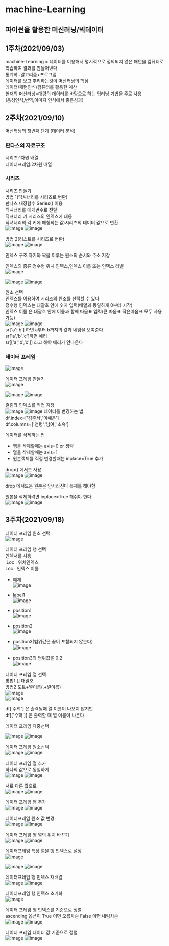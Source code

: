 # machine-Learning
## 파이썬을 활용한 머신러닝/빅데이터  
  
## 1주차(2021/09/03)  
machine-Learning = 데이터를 이용해서 명시적으로 정의되지 않은 패턴을 컴퓨터로 학습하여 결과를 만들어낸다  
통계학+알고리즘+프로그램  
데이터를 보고 추리하는것이 머신러닝의 핵심  
데이터/패턴인식/컴퓨터를 활용한 계산  
현재의 머신러닝=대량의 데이터를 바탕으로 하는 딥러닝 기법을 주로 사용  
(음성인식,번역,이미지 인식에서 좋은성과)  

## 2주차(2021/09/10)  
머신러닝의 첫번째 단계 (데이터 분석)  

### 판다스의 자료구조 
시리즈:1차원 배열  
데이터프레임:2차원 배열  
  
### 시리즈  
시리즈 만들기  
방법 1(딕셔너리를 시리즈로 변환)    
판다스 내장함수 Series() 이용  
딕셔너리를 매개변수로 전달  
딕셔너리 키:시리즈의 인덱스에 대응  
딕셔너리의 각 키에 매칭되는 값:시리즈의 데이터 값으로 변환  
![image](https://user-images.githubusercontent.com/75231868/132804328-1cca4d5c-0e6e-4ddf-a9e2-65cc5df3e8d2.png)
![image](https://user-images.githubusercontent.com/75231868/132804364-46f8be63-07c7-4574-bc1c-a5c434e3b4e8.png)

  
방법 2(리스트를 시리즈로 변환)  
![image](https://user-images.githubusercontent.com/75231868/132804071-cf16218b-4d3b-4163-b2ee-51a5c711f41e.png)
![image](https://user-images.githubusercontent.com/75231868/132804088-f38542a2-e2a9-457d-b861-753753f4b1c7.png)  

인덱스 구조:자기와 짝을 이루는 원소의 순서와 주소 저장  
  
인덱스의 종류:정수형 위치 인덱스,인덱스 이름 또는 인덱스 라벨  
![image](https://user-images.githubusercontent.com/75231868/132804539-488c9537-4606-4486-96e0-00f8bd3992c5.png)

![image](https://user-images.githubusercontent.com/75231868/132804757-2e9f83d8-2b1a-4aca-8231-c1748e3442a3.png)
![image](https://user-images.githubusercontent.com/75231868/132804777-349da836-3caa-407c-ab31-419f29fadf64.png)

원소 선택  
인덱스를 이용하여 시리즈의 원소를 선택할 수 있다  
정수형 인덱스는 대괄호 안에 숫자 입력(배열과 동일하게 0부터 시작)  
인덱스 이름 은 대괄호 안에 이름과 함께 따옴표 입력(큰 따옴표 작은따옴표 모두 사용 가능)  
![image](https://user-images.githubusercontent.com/75231868/132805588-38b23be6-ed10-4b7e-aa5f-627504d621f2.png)
![image](https://user-images.githubusercontent.com/75231868/132805393-60f5d6c7-0559-4c3f-91c6-ac7c8d11ec52.png)  
sr['a':'b'] 하면 a부터 b까지의 값과 네임을 보여준다  
sr['a','b','c']하면 에러  
sr[['a','b','c']] 라고 해야 에러가 안나온다  

### 데이터 프레임  
![image](https://user-images.githubusercontent.com/75231868/132806015-6cb96a5c-896f-4043-8429-b641848742f0.png)

데이터 프레임 만들기  
![image](https://user-images.githubusercontent.com/75231868/132806279-a4fe4b31-0843-4dfd-b650-5f65091f4b25.png)

![image](https://user-images.githubusercontent.com/75231868/132806681-f49afad9-b41b-48c9-b8ce-cb6a7d1fcf4c.png)
![image](https://user-images.githubusercontent.com/75231868/132806698-94ef1a95-fa98-456b-8357-18d66643b140.png)

컬럼와 인덱스를 직접 지정  
![image](https://user-images.githubusercontent.com/75231868/132807158-74702cc5-0fd8-4d87-a096-3ec273d9513b.png)
![image](https://user-images.githubusercontent.com/75231868/132807171-63279d9e-c249-400b-a982-319fcaf2401e.png)
데이터를 변경하는 법  
df.index=['김준서','이예은']  
df.columns=['연령','남여','소속']  

데이터를 삭제하는 법  
- 행을 삭제할때는 axis=0 or 생략  
- 열을 삭제할때는 axis=1  
- 원본객체를 직접 변경할때는 inplace=True 추가  
  

drop() 메서드 사용  
![image](https://user-images.githubusercontent.com/75231868/132808063-2e0e8e5f-ffdd-45d9-8f80-1585c5783e6b.png)
![image](https://user-images.githubusercontent.com/75231868/132808072-04200c64-92ad-4490-ad33-44b035aecdd0.png)  
  
drop 메서드는 원본은 안사라진다 복제를 해야함  
  
원본을 삭제하려면 inplace=True 해줘야 한다  
![image](https://user-images.githubusercontent.com/75231868/132808269-34f12165-4d27-4f1e-be91-621d6e80bbee.png)
![image](https://user-images.githubusercontent.com/75231868/132808282-a110a965-8e5e-4bd2-a402-f7c8eb891306.png)

## 3주차(2021/09/18)  
데이터 프레임 원소 선택  
![image](https://user-images.githubusercontent.com/75231868/133867397-2b0a6a89-af65-41a7-96f3-58aba826aea7.png)
  
  
데이터 프레임 행 선택  
인덱서를 사용  
iLoc : 위치인덱스  
Loc : 인덱스 이름  
  
- 예제  
![image](https://user-images.githubusercontent.com/75231868/133866938-1f4c4431-a83a-4423-82a9-b8699c884c17.png)

- label1  
![image](https://user-images.githubusercontent.com/75231868/133866594-8e3b70a7-b5ae-47bc-b03b-c8cf0d8e85a2.png)
- position1  
![image](https://user-images.githubusercontent.com/75231868/133866969-4f8dfb05-c11a-4f6b-b0d7-b5748f11fa86.png)  
- position2  
![image](https://user-images.githubusercontent.com/75231868/133867026-d7ca0db8-eb83-434d-a8f3-735d7a5411eb.png)
- position3(범위값은 끝이 포함되지 않는다)  
![image](https://user-images.githubusercontent.com/75231868/133867053-0beadad0-9a2f-4bc1-9bb3-1beb585a8fd5.png)
- position3의 범위값을 0:2  
![image](https://user-images.githubusercontent.com/75231868/133867084-ce6f19f0-05b4-4d04-b094-6fdf1b3d7e5b.png)
  


데이터 프레임 열 선택  
방법1 [] 대괄호  
방법2 도트+열이름(.+열이름)  
![image](https://user-images.githubusercontent.com/75231868/133867218-df7f1105-9246-4b8c-ade4-69595c78bb30.png)  
![image](https://user-images.githubusercontent.com/75231868/133867221-4ff3cc85-4fcc-449f-a117-9be88197a282.png)  

df['수학'] 은 출력될때 열 이름이 나오지 않지만  
df[['수학']] 은 출력할 때 열 이름이 나온다  
  
데이터 프레임 다중선택  

![image](https://user-images.githubusercontent.com/75231868/133867350-8f6ff8f5-e736-4186-b763-f451bd53a734.png)
![image](https://user-images.githubusercontent.com/75231868/133867360-aa2f9f37-1968-4fa9-b944-359857c8807f.png)

데이터 프레임 원소선택  
![image](https://user-images.githubusercontent.com/75231868/133867761-4a0c9f66-0ded-43da-8108-b878b6e597d2.png)
![image](https://user-images.githubusercontent.com/75231868/133867764-b97bdc6e-f328-4953-b6d6-e92ac01cc7da.png)  
  
데이터 프레임 열 추가  
하나의 값으로 동일하게  
![image](https://user-images.githubusercontent.com/75231868/133867814-f6bdc9cb-91fc-46c8-8427-0dc87a96cf86.png)
![image](https://user-images.githubusercontent.com/75231868/133867818-4d0fe074-3dd4-4911-be95-86d280a3ce6a.png)

서로 다른 값으로  
![image](https://user-images.githubusercontent.com/75231868/133867849-16f92241-1364-4fc8-bfc3-c47308a31c2b.png)
![image](https://user-images.githubusercontent.com/75231868/133867851-707f4517-0c9e-4b52-bbd6-7b2bf829f99d.png)

데이터 프레임 행 추가  
![image](https://user-images.githubusercontent.com/75231868/133867920-6aa93993-fc34-45f0-9f6e-4d9a6367ae6d.png)
![image](https://user-images.githubusercontent.com/75231868/133867923-d19fcf88-e1c8-44e7-be2d-59b375cb08e8.png)

데이터프레임 원소 값 변경  
![image](https://user-images.githubusercontent.com/75231868/133868084-3b710ff7-4762-4fa1-88c5-2df63587ad79.png)
![image](https://user-images.githubusercontent.com/75231868/133868090-4589c241-240b-415f-b00f-327824329022.png)

데이터 프레임 행 열의 위치 바꾸기  
![image](https://user-images.githubusercontent.com/75231868/133868252-7ed96095-442e-4c54-86b1-2f24f5a6a68c.png)
![image](https://user-images.githubusercontent.com/75231868/133868257-a77d2929-4323-4879-9bdb-3e5ef394cf7a.png)
  
데이터프레임 특정 열을 행 인덱스로 설정  
![image](https://user-images.githubusercontent.com/75231868/133868296-9aa5356e-d809-46ef-8fe0-327097a9e28d.png)
  
![image](https://user-images.githubusercontent.com/75231868/133868371-efbafbbb-a7c0-49b8-853d-466fed09906d.png)
![image](https://user-images.githubusercontent.com/75231868/133868372-27af0dd3-31cb-4a0b-83e2-bde71fcd4a11.png)
  
데이터프레임 행 인덱스 재배열  
![image](https://user-images.githubusercontent.com/75231868/133868522-fa6011c2-8e3f-4c01-b072-36ff3af9ad21.png)
![image](https://user-images.githubusercontent.com/75231868/133868524-11db2bff-711a-4981-bf1e-8edc86a806d4.png)
  
데이터프레임 행 인덱스 초기화  
![image](https://user-images.githubusercontent.com/75231868/133868551-d5571176-f5b5-457b-bce0-de45b6dc1a75.png)  

데이터 프레임 행 인덱스를 기준으로 정렬  
ascending 옵션이 True 이면 오름차순 False 이면 내림차순  
![image](https://user-images.githubusercontent.com/75231868/133869058-8d4adf51-7de6-4c56-80cf-f51573057f13.png)
![image](https://user-images.githubusercontent.com/75231868/133869066-e05d2aca-076b-4a36-9430-c345b1ee373f.png)

데이터 프레임 데이터 값 기준으로 정렬  
![image](https://user-images.githubusercontent.com/75231868/133869109-7b9b6b43-acd5-42c2-ad53-5dfa38c0407e.png)
![image](https://user-images.githubusercontent.com/75231868/133869112-ac33b3ab-859d-4c75-a58b-c0689e44e3ec.png)





